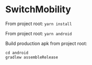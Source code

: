 # SwitchMobility

From project root:
`yarn install`

From project root:
`yarn android`

Build production apk from project root:
```
cd android
gradlew assembleRelease
```
